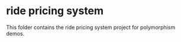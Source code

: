 ﻿# ride pricing system

This folder contains the ride pricing system project for polymorphism demos.
